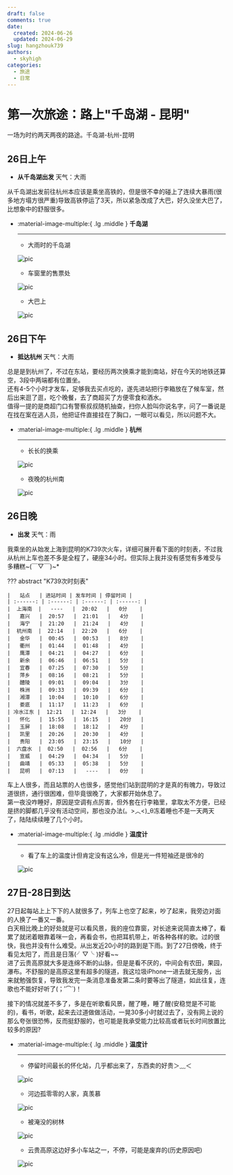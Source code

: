 ```yaml
---
draft: false
comments: true
date:
  created: 2024-06-26
  updated: 2024-06-29
slug: hangzhouk739
authors:
  - skyhigh
categories:
  - 旅途
  - 日常
---
```


# **第一次旅途：路上"千岛湖 - 昆明"**

一场为时约两天两夜的路途。千岛湖-杭州-昆明

<!-- uptoc -->

## **26日上午**

- **从千岛湖出发** 天气：大雨

从千岛湖出发前往杭州本应该是乘坐高铁的，但是很不幸的碰上了连续大暴雨(很多地方塌方很严重)导致高铁停运了3天，所以紧急改成了大巴，好久没坐大巴了，比想象中的舒服很多。

<div class="grid cards" markdown>

-   :material-image-multiple:{ .lg .middle } **千岛湖**

    ---
    - 大雨时的千岛湖
    
    ![pic](https://mypic.skyhigh.moe/blog/hk739/03qdh.JPG)

    - 车窗里的售票处
    
    ![pic](https://mypic.skyhigh.moe/blog/hk739/01qdh.JPG)
    
    - 大巴上
    
    ![pic](https://mypic.skyhigh.moe/blog/hk739/02qdh.JPG)

</div>


## **26日下午**

- **抵达杭州** 天气：大雨

总是是到杭州了，不过在东站，要经历两次换乘才能到南站，好在今天的地铁还算空，3段中两端都有位置坐。  
还有4-5个小时才发车，足够我去买点吃的，遂先进站把行李箱放在了候车室，然后出来逛了逛，吃个晚餐，去了商超买了方便零食和酒水。  
值得一提的是商超门口有警察叔叔随机抽查，扫你人脸叫你说名字，问了一番说是在找在案在逃人员，他把证件直接挂在了胸口，一眼可以看见，所以问题不大。

<div class="grid cards" markdown>

-   :material-image-multiple:{ .lg .middle } **杭州**
    
    ---
    - 长长的换乘
    
    ![pic](https://mypic.skyhigh.moe/blog/hk739/07hz.JPG)
    
    - 夜晚的杭州南

    ![pic](https://mypic.skyhigh.moe/blog/hk739/06hzn.JPG)

</div>


## **26日晚**

- **出发** 天气：雨

我乘坐的从始发上海到昆明的K739次火车，详细可展开看下面的时刻表，不过我从杭州上车也差不多是全程了，硬座34小时。但实际上我并没有感觉有多难受与多糟糕~(￣▽￣)~*  

??? abstract "K739次时刻表"

    |   站点   | 进站时间 | 发车时间 | 停留时间 |
    | :------: | :------: | :------: | :------: |
    |  上海南  |   ----   |  20:02   |   0分    |
    |   嘉兴   |  20:57   |  21:01   |   4分    |
    |   海宁   |  21:20   |  21:24   |   4分    |
    |  杭州南  |  22:14   |  22:20   |   6分    |
    |   金华   |  00:45   |  00:53   |   8分    |
    |   衢州   |  01:44   |  01:48   |   4分    |
    |   鹰潭   |  04:21   |  04:27   |   6分    |
    |   新余   |  06:46   |  06:51   |   5分    |
    |   宜春   |  07:25   |  07:30   |   5分    |
    |   萍乡   |  08:16   |  08:21   |   5分    |
    |   醴陵   |  09:01   |  09:04   |   3分    |
    |   株洲   |  09:33   |  09:39   |   6分    |
    |   湘潭   |  10:04   |  10:10   |   6分    |
    |   娄底   |  11:17   |  11:23   |   6分    |
    | 冷水江东 |  12:21   |  12:24   |   3分    |
    |   怀化   |  15:55   |  16:15   |   20分   |
    |   玉屏   |  18:08   |  18:12   |   4分    |
    |   凯里   |  20:26   |  20:30   |   4分    |
    |   贵阳   |  23:05   |  23:15   |   10分   |
    |  六盘水  |  02:50   |  02:56   |   6分    |
    |   宣威   |  04:29   |  04:34   |   5分    |
    |   曲靖   |  05:33   |  05:38   |   5分    |
    |   昆明   |  07:13   |   ----   |   0分    |


车上人很多，而且站票的人也很多，感觉他们站到昆明的才是真的有魄力，导致过道很挤，通行很困难，但毕竟很晚了，大家都开始休息了。  
第一夜没咋睡好，原因是空调有点厉害，但外套在行李箱里，拿取太不方便，已经是挤的脚都几乎没有活动空间，那也没办法(。>︿<)_θ冻着睡也不是一天两天了，陆陆续续睡了几个小时。

<div class="grid cards" markdown>

-   :material-image-multiple:{ .lg .middle } **温度计**
    
    ---
    - 看了车上的温度计但肯定没有这么冷，但是光一件短袖还是很冷的
    
    ![pic](https://mypic.skyhigh.moe/blog/hk739/12.JPG)

</div>

## **27日-28日到达**

27日起每站上上下下的人就很多了，列车上也空了起来，吵了起来，我旁边对面的人换了一番又一番。  
白天相比晚上的好处就是可以看风景，我的座位靠窗，对长途来说简直太棒了，看累了就闭着眼靠着咪一会，再看会书，也把耳机带上，听各种各样的歌。过的很快，我也并没有什么难受。从出发近20小时的路到是下雨。到了27日傍晚，终于看见太阳了，而且是日落(╯▽╰ )好看~~  
进了云贵高原就大多是连绵不断的山脉，但是是看不厌的，中间会有农田，果园，瀑布。不舒服的是高原这里有超多的隧道，我这垃圾iPhone一进去就无服务，出来就勉强恢复，导致我发完一条消息准备发第二条时要等出了隧道，如此往复，连歌也不能好好听了(；′⌒`)！  

接下的情况就差不多了，多是在听歌看风景，醒了睡，睡了醒(安稳觉是不可能的)，看书，听歌，起来去过道做做活动，一晃30多小时就过去了，没有网上说的那么夸张很恐怖，反而挺舒服的，也可能是我承受能力比较高或者玩长时间放置比较多的原因?

<div class="grid cards" markdown>

-   :material-image-multiple:{ .lg .middle } **温度计**
    
    ---
    - 停留时间最长的怀化站，几乎都出来了，东西卖的好贵＞﹏＜
    
    ![pic](https://mypic.skyhigh.moe/blog/hk739/09hh.JPG)

    - 河边孤零零的人家，真羡慕

    ![pic](https://mypic.skyhigh.moe/blog/hk739/10.JPG)

    - 被淹没的树林

    ![pic](https://mypic.skyhigh.moe/blog/hk739/08-1.JPG)

    - 云贵高原这边好多小车站之一，不停，可能是废弃的(历史原因吧)

    ![pic](https://mypic.skyhigh.moe/blog/hk739/11.JPG)


</div>



